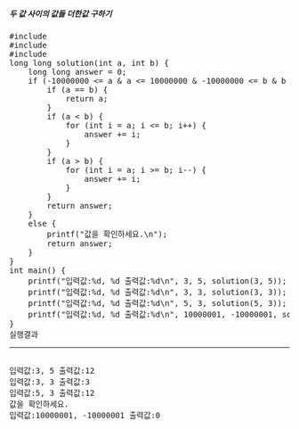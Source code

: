<h5>두 값 사이의 값들 더한값 구하기</h5>

<pre>
#include <stdio.h>
#include <stdbool.h>
#include <stdlib.h>
long long solution(int a, int b) {
	long long answer = 0;
	if (-10000000 <= a & a <= 10000000 & -10000000 <= b & b <= 10000000) {
		if (a == b) {
			return a;
		}
		if (a < b) {
			for (int i = a; i <= b; i++) {
				answer += i;
			}
		}
		if (a > b) {
			for (int i = a; i >= b; i--) {
				answer += i;
			}
		}
		return answer;
	}
	else {
		printf("값을 확인하세요.\n");
		return answer;
	}
}
int main() {
	printf("입력값:%d, %d 출력값:%d\n", 3, 5, solution(3, 5));
	printf("입력값:%d, %d 출력값:%d\n", 3, 3, solution(3, 3));
	printf("입력값:%d, %d 출력값:%d\n", 5, 3, solution(5, 3));
	printf("입력값:%d, %d 출력값:%d\n", 10000001, -10000001, solution(10000001, -10000001));
}
실행결과
<hr>
입력값:3, 5 출력값:12
입력값:3, 3 출력값:3
입력값:5, 3 출력값:12
값을 확인하세요.
입력값:10000001, -10000001 출력값:0
</pre>


